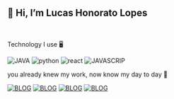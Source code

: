 ## 👋 Hi, I’m Lucas Honorato Lopes  ##

<br>

 Technology I use 🖥️

<div style="dispaly: inline_block"> 
<img aling="center" alt="JAVA" src="https://img.shields.io/badge/Java-ED8B00?style=for-the-badge&logo=java&logoColor=white"/>
<img aling="center" alt="python" src="https://img.shields.io/badge/Python-14354C?style=for-the-badge&logo=python&logoColor=white"/>
<img aling="center" alt="react" src="https://img.shields.io/badge/React-20232A?style=for-the-badge&logo=react&logoColor=61DAFB">
<img aling="center" alt="JAVASCRIP" src="https://img.shields.io/badge/JavaScript-F7DF1E?style=for-the-badge&logo=javascript&logoColor=black">
</div>


 you already knew my work, now know my day to day 🫶
 

[![BLOG](https://img.shields.io/badge/LinkedIn-0077B5?style=for-the-badge&logo=linkedin&logoColor=white)](https://www.linkedin.com/in/lucas-honorato-lopes-997374215/)
[![BLOG](https://img.shields.io/badge/YouTube-FF0000?style=for-the-badge&logo=youtube&logoColor=white)](https://www.youtube.com/channel/UC1ZZpjnwYJPmeu4XhS8Nlag/videos)
[![BLOG](https://img.shields.io/badge/Instagram-E4405F?style=for-the-badge&logo=instagram&logoColor=white)](https://www.instagram.com/lucaslopes003/)
[![BLOG](https://img.shields.io/badge/TikTok-000000?style=for-the-badge&logo=tiktok&logoColor=white)](---7)



